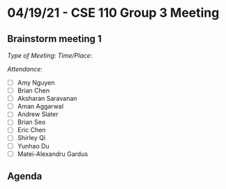 # 04/19/21 - CSE 110 Group 3 Meeting

## Brainstorm meeting 1

*Type of Meeting*:
*Time/Place*: 

*Attendance*:
- [ ] Amy Nguyen
- [ ] Brian Chen
- [ ] Aksharan Saravanan
- [ ] Aman Aggarwal
- [ ] Andrew Slater
- [ ] Brian Seo
- [ ] Eric Chen
- [ ] Shirley Qi
- [ ] Yunhao Du
- [ ] Matei-Alexandru Gardus

## Agenda
